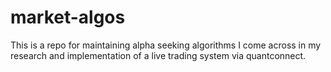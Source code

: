 # market-algos
This is a repo for maintaining alpha seeking algorithms I come across in my research and implementation of a live trading system via quantconnect.
